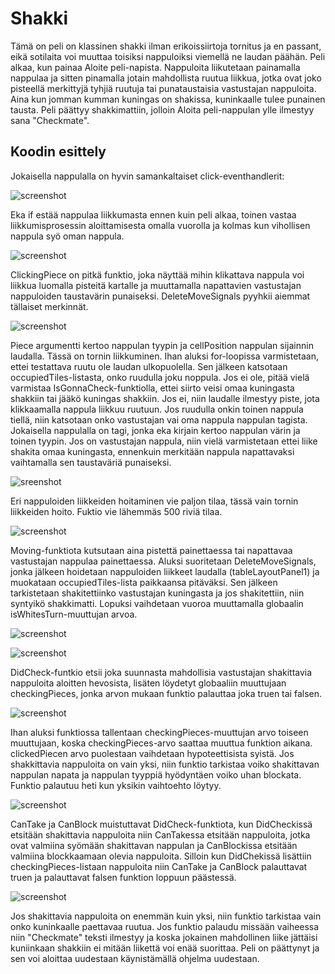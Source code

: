 # Shakki

Tämä on peli on klassinen shakki ilman erikoissiirtoja tornitus ja en passant, eikä sotilaita voi muuttaa toisiksi 
nappuloiksi viemellä ne laudan päähän. Peli alkaa, kun painaa Aloite peli-napista. Nappuloita liikutetaan painamalla
nappulaa ja sitten pinamalla jotain mahdollista ruutua liikkua, jotka ovat joko pisteellä merkittyjä tyhjiä ruutuja
tai punataustaisia vastustajan nappuloita. Aina kun jomman kumman kuningas on shakissa, kuninkaalle tulee punainen
tausta. Peli päättyy shakkimattiin, jolloin Aloita peli-nappulan ylle ilmestyy sana "Checkmate".

## Koodin esittely

Jokaisella nappulalla on hyvin samankaltaiset click-eventhandlerit:

![screenshot](images/white_pawn.png)

Eka if estää nappulaa liikkumasta ennen kuin peli alkaa, toinen vastaa liikkumisprosessin aloittamisesta omalla
vuorolla ja kolmas kun vihollisen nappula syö oman nappula.

![screenshot](images/clicking_piece.png)

ClickingPiece on pitkä funktio, joka näyttää mihin klikattava nappula voi liikkua luomalla pisteitä kartalle ja 
muuttamalla napattavien vastustajan nappuloiden taustavärin punaiseksi. DeleteMoveSignals pyyhkii aiemmat tällaiset 
merkinnät.

![screenshot](images/rook_closeup.png)

Piece argumentti kertoo nappulan tyypin ja cellPosition nappulan sijainnin laudalla. Tässä on tornin liikkuminen.
Ihan aluksi for-loopissa varmistetaan, ettei testattava ruutu ole laudan ulkopuolella. Sen jälkeen katsotaan
occupiedTiles-listasta, onko ruudulla joku noppula. Jos ei ole, pitää vielä varmistaa IsGonnaCheck-funktiolla,
ettei siirto veisi omaa kuningasta shakkiin tai jääkö kuningas shakkiin. Jos ei, niin laudalle ilmestyy piste, jota 
klikkaamalla nappula liikkuu ruutuun. Jos ruudulla onkin toinen nappula tiellä, niin katsotaan onko vastustajan vai 
oma nappula nappulan tagista. Jokaisella nappulalla on tagi, jonka eka kirjain kertoo nappulan värin ja toinen tyypin. 
Jos on vastustajan nappula, niin vielä varmistetaan ettei liike shakita omaa kuningasta, ennenkuin merkitään nappula 
napattavaksi vaihtamalla sen taustaväriä punaiseksi.

![sreenshot](images/rook_all.png)

Eri nappuloiden liikkeiden hoitaminen vie paljon tilaa, tässä vain tornin liikkeiden hoito. Fuktio vie lähemmäs 500
riviä tilaa.

![screenshot](images/moving.png)

Moving-funktiota kutsutaan aina pistettä painettaessa tai napattavaa vastustajan nappulaa painettaessa. Aluksi
suoritetaan DeleteMoveSignals, jonka jälkeen hoidetaan nappuloiden liikkeet laudalla (tableLayoutPanel1) ja muokataan
occupiedTiles-lista paikkaansa pitäväksi. Sen jälkeen tarkistetaan shakitettiinko vastustajan kuningasta ja jos
shakitettiin, niin syntyikö shakkimatti. Lopuksi vaihdetaan vuoroa muuttamalla globaalin isWhitesTurn-muuttujan arvoa.

![screenshot](images/did_check.png)

![screenshot](images/end_did_check.png)

DidCheck-funtkio etsii joka suunnasta mahdollisia vastustajan shakittavia nappuloita aloitten hevosista, lisäten löydetyt
globaaliin muuttujaan checkingPieces, jonka arvon mukaan funktio palauttaa joka truen tai falsen.

![screenshot](images/is_checkmate.png)

Ihan aluksi funktiossa tallentaan checkingPieces-muuttujan arvo toiseen muuttujaan, koska checkingPieces-arvo saattaa
muuttua funktion aikana. clickedPiecen arvo puolestaan vaihdetaan hypoteettisista syistä. Jos shakkittavia nappuloita
on vain yksi, niin funktio tarkistaa voiko shakittavan nappulan napata ja nappulan tyyppiä hyödyntäen voiko uhan blockata.
Funktio palautuu heti kun yksikin vaihtoehto löytyy.

![screenshot](images/checkmate_example.png)

CanTake ja CanBlock muistuttavat DidCheck-funktiota, kun DidCheckissä etsitään shakittavia nappuloita niin CanTakessa
etsitään nappuloita, jotka ovat valmiina syömään shakittavan nappulan ja CanBlockissa etsitään valmiina blockkaamaan
olevia nappuloita. Silloin kun DidChekissä lisättiin checkingPieces-listaan nappuloita niin CanTake ja CanBlock 
palauttavat truen ja palauttavat falsen funktion loppuun päästessä.

![screenshot](images/end_checkmate.png)

Jos shakittavia nappuloita on enemmän kuin yksi, niin funktio tarkistaa vain onko kuninkaalle paettavaa ruutua. Jos 
funktio palaudu missään vaiheessa niin "Checkmate" teksti ilmestyy ja koska jokainen mahdollinen liike jättäisi kuniinkaan
shakkiin ei mitään liikettä voi enää suorittaa. Peli on päättynyt ja sen voi aloittaa uudestaan käynistämällä ohjelma
uudestaan.
